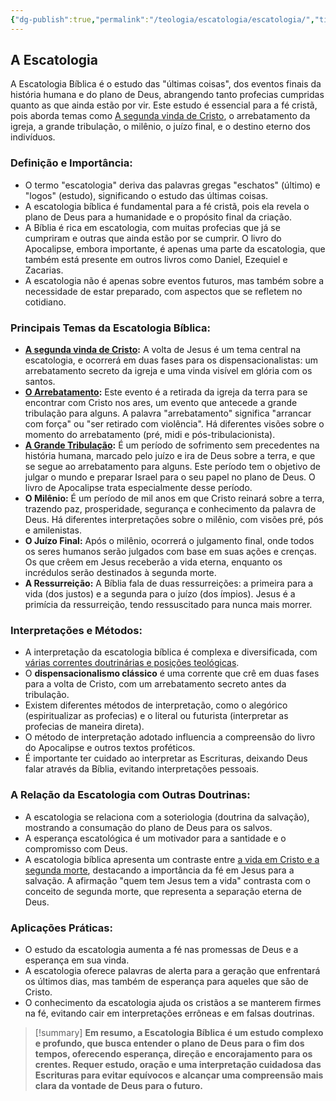 ```yaml
---
{"dg-publish":true,"permalink":"/teologia/escatologia/escatologia/","title":"Escatologia","metatags":{"description":"aborda temas como A segunda vinda de Cristo, o arrebatamento da igreja, a grande tribulação, o milênio, o juízo final, e o destino eterno dos indivíduos."},"pinned":true,"tags":["Teologia/Escatologia"],"updated":"2025-01-17T09:17:06.221-03:00"}
---
```



## A Escatologia

A Escatologia Bíblica é o estudo das "últimas coisas", dos eventos finais da história humana e do plano de Deus, abrangendo tanto profecias cumpridas quanto as que ainda estão por vir. Este estudo é essencial para a fé cristã, pois aborda temas como [A segunda vinda de Cristo](A%20segunda%20vinda%20de%20Cristo.md), o arrebatamento da igreja, a grande tribulação, o milênio, o juízo final, e o destino eterno dos indivíduos.

### **Definição e Importância:**

- O termo "escatologia" deriva das palavras gregas "eschatos" (último) e "logos" (estudo), significando o estudo das últimas coisas.
- A escatologia bíblica é fundamental para a fé cristã, pois ela revela o plano de Deus para a humanidade e o propósito final da criação.
- A Bíblia é rica em escatologia, com muitas profecias que já se cumpriram e outras que ainda estão por se cumprir. O livro do Apocalipse, embora importante, é apenas uma parte da escatologia, que também está presente em outros livros como Daniel, Ezequiel e Zacarias.
- A escatologia não é apenas sobre eventos futuros, mas também sobre a necessidade de estar preparado, com aspectos que se refletem no cotidiano.

### **Principais Temas da Escatologia Bíblica:**

- **[A segunda vinda de Cristo](A%20segunda%20vinda%20de%20Cristo.md):** A volta de Jesus é um tema central na escatologia, e ocorrerá em duas fases para os dispensacionalistas: um arrebatamento secreto da igreja e uma vinda visível em glória com os santos.
- **[O Arrebatamento](Arrebatamento%20e%20a%20Grande%20Tribulação.md):** Este evento é a retirada da igreja da terra para se encontrar com Cristo nos ares, um evento que antecede a grande tribulação para alguns. A palavra "arrebatamento" significa "arrancar com força" ou "ser retirado com violência". Há diferentes visões sobre o momento do arrebatamento (pré, midi e pós-tribulacionista).
- **[A Grande Tribulação](A-Tribulacao.md):** É um período de sofrimento sem precedentes na história humana, marcado pelo juízo e ira de Deus sobre a terra, e que se segue ao arrebatamento para alguns. Este período tem o objetivo de julgar o mundo e preparar Israel para o seu papel no plano de Deus. O livro de Apocalipse trata especialmente desse período.
- **O Milênio:** É um período de mil anos em que Cristo reinará sobre a terra, trazendo paz, prosperidade, segurança e conhecimento da palavra de Deus. Há diferentes interpretações sobre o milênio, com visões pré, pós e amilenistas.
- **O Juízo Final:** Após o milênio, ocorrerá o julgamento final, onde todos os seres humanos serão julgados com base em suas ações e crenças. Os que crêem em Jesus receberão a vida eterna, enquanto os incrédulos serão destinados à segunda morte.
- **A Ressurreição:** A Bíblia fala de duas ressurreições: a primeira para a vida (dos justos) e a segunda para o juízo (dos ímpios). Jesus é a primícia da ressurreição, tendo ressuscitado para nunca mais morrer.

### **Interpretações e Métodos:**

- A interpretação da escatologia bíblica é complexa e diversificada, com [várias correntes doutrinárias e posições teológicas](Tipos-na-escatologia.md).
- O **dispensacionalismo clássico** é uma corrente que crê em duas fases para a volta de Cristo, com um arrebatamento secreto antes da tribulação.
- Existem diferentes métodos de interpretação, como o alegórico (espiritualizar as profecias) e o literal ou futurista (interpretar as profecias de maneira direta).
- O método de interpretação adotado influencia a compreensão do livro do Apocalipse e outros textos proféticos.
- É importante ter cuidado ao interpretar as Escrituras, deixando Deus falar através da Bíblia, evitando interpretações pessoais.

### **A Relação da Escatologia com Outras Doutrinas:**

- A escatologia se relaciona com a soteriologia (doutrina da salvação), mostrando a consumação do plano de Deus para os salvos.
- A esperança escatológica é um motivador para a santidade e o compromisso com Deus.
- A escatologia bíblica apresenta um contraste entre [a vida em Cristo e a segunda morte](A-segunda-morte.md), destacando a importância da fé em Jesus para a salvação. A afirmação "quem tem Jesus tem a vida" contrasta com o conceito de segunda morte, que representa a separação eterna de Deus.

### **Aplicações Práticas:**

- O estudo da escatologia aumenta a fé nas promessas de Deus e a esperança em sua vinda.
- A escatologia oferece palavras de alerta para a geração que enfrentará os últimos dias, mas também de esperança para aqueles que são de Cristo.
- O conhecimento da escatologia ajuda os cristãos a se manterem firmes na fé, evitando cair em interpretações errôneas e em falsas doutrinas.

> [!summary] **Em resumo, a Escatologia Bíblica é um estudo complexo e profundo, que busca entender o plano de Deus para o fim dos tempos, oferecendo esperança, direção e encorajamento para os crentes. Requer estudo, oração e uma interpretação cuidadosa das Escrituras para evitar equívocos e alcançar uma compreensão mais clara da vontade de Deus para o futuro.**
